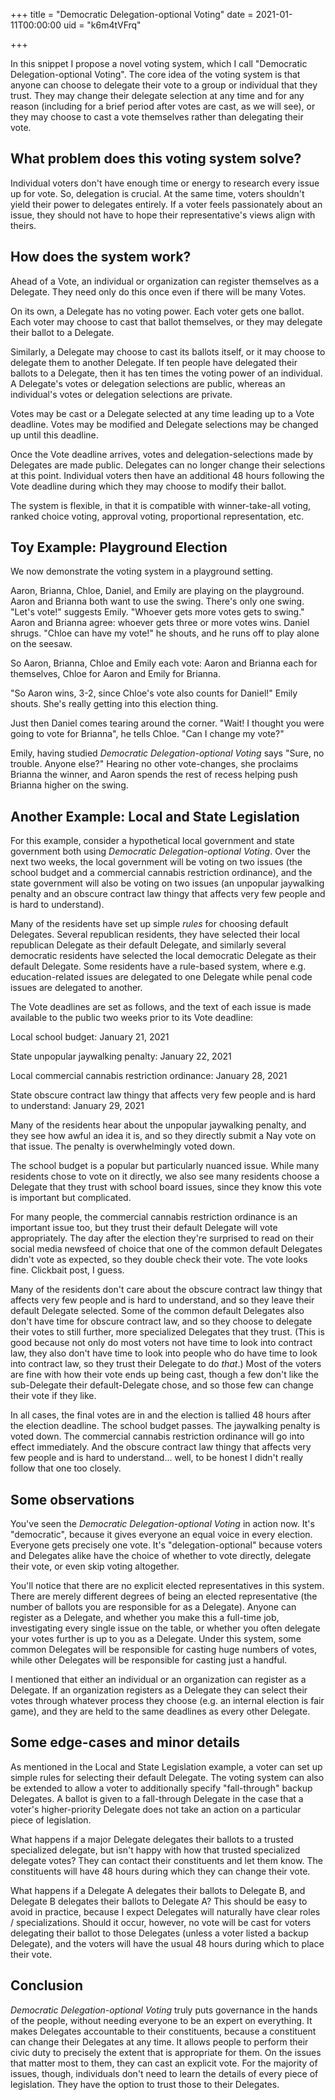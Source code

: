 +++
title = "Democratic Delegation-optional Voting"
date = 2021-01-11T00:00:00
uid = "k6m4tVFrq"

+++

In this snippet I propose a novel voting system, which I call "Democratic Delegation-optional Voting". The core idea of the voting system is that anyone can choose to delegate their vote to a group or individual that they trust. They may change their delegate selection at any time and for any reason (including for a brief period after votes are cast, as we will see), or they may choose to cast a vote themselves rather than delegating their vote.

## What problem does this voting system solve?

Individual voters don't have enough time or energy to research every issue up for vote. So, delegation is crucial. At the same time, voters shouldn't yield their power to delegates entirely. If a voter feels passionately about an issue, they should not have to hope their representative's views align with theirs.

## How does the system work?

Ahead of a Vote, an individual or organization can register themselves as a Delegate. They need only do this once even if there will be many Votes. 

On its own, a Delegate has no voting power. Each voter gets one ballot. Each voter may choose to cast that ballot themselves, or they may delegate their ballot to a Delegate.

Similarly, a Delegate may choose to cast its ballots itself, or it may choose to delegate them to another Delegate. If ten people have delegated their ballots to a Delegate, then it has ten times the voting power of an individual. A Delegate's votes or delegation selections are public, whereas an individual's votes or delegation selections are private.

Votes may be cast or a Delegate selected at any time leading up to a Vote deadline. Votes may be modified and Delegate selections may be changed up until this deadline.

Once the Vote deadline arrives, votes and delegation-selections made by Delegates are made public. Delegates can no longer change their selections at this point. Individual voters then have an additional 48 hours following the Vote deadline during which they may choose to modify their ballot.

The system is flexible, in that it is compatible with winner-take-all voting, ranked choice voting, approval voting, proportional representation, etc.

## Toy Example: Playground Election

We now demonstrate the voting system in a playground setting.

Aaron, Brianna, Chloe, Daniel, and Emily are playing on the playground. Aaron and Brianna both want to use the swing. There's only one swing. "Let's vote!" suggests Emily. "Whoever gets more votes gets to swing." Aaron and Brianna agree: whoever gets three or more votes wins. Daniel shrugs. "Chloe can have my vote!" he shouts, and he runs off to play alone on the seesaw.

So Aaron, Brianna, Chloe and Emily each vote: Aaron and Brianna each for themselves, Chloe for Aaron and Emily for Brianna.

"So Aaron wins, 3-2, since Chloe's vote also counts for Daniel!" Emily shouts. She's really getting into this election thing.

Just then Daniel comes tearing around the corner. "Wait! I thought you were going to vote for Brianna", he tells Chloe. "Can I change my vote?"

Emily, having studied _Democratic Delegation-optional Voting_ says "Sure, no trouble. Anyone else?" Hearing no other vote-changes, she proclaims Brianna the winner, and Aaron spends the rest of recess helping push Brianna higher on the swing.

## Another Example: Local and State Legislation

For this example, consider a hypothetical local government and state government both using _Democratic Delegation-optional Voting_. Over the next two weeks, the local government will be voting on two issues (the school budget and a commercial cannabis restriction ordinance), and the state government will also be voting on two issues (an unpopular jaywalking penalty and an obscure contract law thingy that affects very few people and is hard to understand).

Many of the residents have set up simple _rules_ for choosing default Delegates. Several republican residents, they have selected their local republican Delegate as their default Delegate, and similarly several democratic residents have selected the local democratic Delegate as their default Delegate. Some residents have a rule-based system, where e.g. education-related issues are delegated to one Delegate while penal code issues are delegated to another.

The Vote deadlines are set as follows, and the text of each issue is made available to the public two weeks prior to its Vote deadline:

Local school budget: January 21, 2021

State unpopular jaywalking penalty: January 22, 2021

Local commercial cannabis restriction ordinance: January 28, 2021

State obscure contract law thingy that affects very few people and is hard to understand: January 29, 2021

Many of the residents hear about the unpopular jaywalking penalty, and they see how awful an idea it is, and so they directly submit a Nay vote on that issue. The penalty is overwhelmingly voted down.

The school budget is a popular but particularly nuanced issue. While many residents chose to vote on it directly, we also see many residents choose a Delegate that they trust with school board issues, since they know this vote is important but complicated.

For many people, the commercial cannabis restriction ordinance is an important issue too, but they trust their default Delegate will vote appropriately. The day after the election they're surprised to read on their social media newsfeed of choice that one of the common default Delegates didn't vote as expected, so they double check their vote. The vote looks fine. Clickbait post, I guess.

Many of the residents don't care about the obscure contract law thingy that affects very few people and is hard to understand, and so they leave their default Delegate selected. Some of the common default Delegates also don't have time for obscure contract law, and so they choose to delegate their votes to still further, more specialized Delegates that they trust. (This is good because not only do most voters not have time to look into contract law, they also don't have time to look into people who do have time to look into contract law, so they trust their Delegate to do _that_.) Most of the voters are fine with how their vote ends up being cast, though a few don't like the sub-Delegate their default-Delegate chose, and so those few can change their vote if they like.

In all cases, the final votes are in and the election is tallied 48 hours after the election deadline. The school budget passes. The jaywalking penalty is voted down. The commercial cannabis restriction ordinance will go into effect immediately. And the obscure contract law thingy that affects very few people and is hard to understand... well, to be honest I didn't really follow that one too closely.

## Some observations

You've seen the _Democratic Delegation-optional Voting_ in action now. It's "democratic", because it gives everyone an equal voice in every election. Everyone gets precisely one vote. It's "delegation-optional" because voters and Delegates alike have the choice of whether to vote directly, delegate their vote, or even skip voting altogether.

You'll notice that there are no explicit elected representatives in this system. There are merely different degrees of being an elected representative (the number of ballots you are responsible for as a Delegate). Anyone can register as a Delegate, and whether you make this a full-time job, investigating every single issue on the table, or whether you often delegate your votes further is up to you as a Delegate. Under this system, some common Delegates will be responsible for casting huge numbers of votes, while other Delegates will be responsible for casting just a handful.

I mentioned that either an individual or an organization can register as a Delegate. If an organization registers as a Delegate they can select their votes through whatever process they choose (e.g. an internal election is fair game), and they are held to the same deadlines as every other Delegate.

## Some edge-cases and minor details

As mentioned in the Local and State Legislation example, a voter can set up simple rules for selecting their default Delegate. The voting system can also be extended to allow a voter to additionally specify "fall-through" backup Delegates. A ballot is given to a fall-through Delegate in the case that a voter's higher-priority Delegate does not take an action on a particular piece of legislation.

What happens if a major Delegate delegates their ballots to a trusted specialized delegate, but isn't happy with how that trusted specialized delegate votes? They can contact their constituents and let them know. The constituents will have 48 hours during which they can change their vote.

What happens if a Delegate A delegates their ballots to Delegate B, and Delegate B delegates their ballots to Delegate A? This should be easy to avoid in practice, because I expect Delegates will naturally have clear roles / specializations. Should it occur, however, no vote will be cast for voters delegating their ballot to those Delegates (unless a voter listed a backup Delegate), and the voters will have the usual 48 hours during which to place their vote.

## Conclusion

_Democratic Delegation-optional Voting_ truly puts governance in the hands of the people, without needing everyone to be an expert on everything. It makes Delegates accountable to their constituents, because a constituent can change their Delegates at any time. It allows people to perform their civic duty to precisely the extent that is appropriate for them. On the issues that matter most to them, they can cast an explicit vote. For the majority of issues, though, individuals don't need to learn the details of every piece of legislation. They have the option to trust those to their Delegates.
